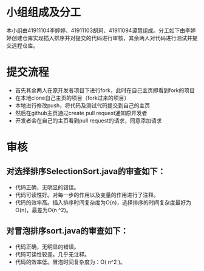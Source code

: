 
# 小组组成及分工
本小组由41911104李婷婷、41911103胡珂、41911094谭慧组成。分工如下由李婷婷创建仓库实现插入排序并对提交的代码进行审核，其余两人对代码进行测试并提交远程仓库。
# 提交流程
+ 首先其余两人在原开发者项目下进行fork，此时在自己主页即看到fork的项目
+ 在本地clone自己主页的项目（fork过来的项目）
+ 本地进行修改push，将代码及测试代码提交到自己的主页
+ 然后在github主页通过create pull request通知原开发者
+ 开发者会在自己的主页看到pull request的请求，同意添加请求
# 审核
## 对选择排序SelectionSort.java的审查如下：
+ 代码正确，无明显的错误。
+ 代码可读性好。对每一步的作用以及变量的作用进行了注释。
+  代码的效率高。插入排序时间复杂度为O(n)，选择排序的时间复杂度最好为O(n)，最差为O(n ^2)。
## 对冒泡排序sort.java的审查如下：
+ 代码正确，无明显的错误。
+ 代码可读性较差。几乎无注释。
+ 代码的效率低。冒泡时间复杂度为：O( n^2 )。
